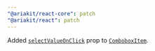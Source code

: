 ```yaml
---
"@ariakit/react-core": patch
"@ariakit/react": patch
---
```


Added [`selectValueOnClick`](https://ariakit.org/reference/combobox-item#selectvalueonclick) prop to [`ComboboxItem`](https://ariakit.org/reference/combobox-item).
